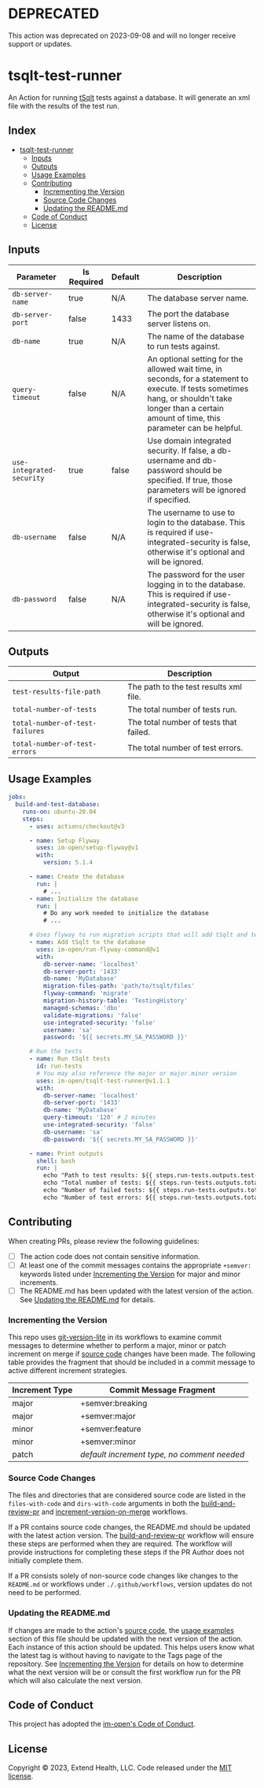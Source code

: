 # DEPRECATED

This action was deprecated on 2023-09-08 and will no longer receive support or updates.

# tsqlt-test-runner

An Action for running [tSqlt](https://tsqlt.org/) tests against a database. It will generate an xml file with the results of the test run.

## Index <!-- omit in toc -->

- [tsqlt-test-runner](#tsqlt-test-runner)
  - [Inputs](#inputs)
  - [Outputs](#outputs)
  - [Usage Examples](#usage-examples)
  - [Contributing](#contributing)
    - [Incrementing the Version](#incrementing-the-version)
    - [Source Code Changes](#source-code-changes)
    - [Updating the README.md](#updating-the-readmemd)
  - [Code of Conduct](#code-of-conduct)
  - [License](#license)

## Inputs

| Parameter                 | Is Required | Default | Description                                                                                                                                                                                            |
|---------------------------|-------------|---------|--------------------------------------------------------------------------------------------------------------------------------------------------------------------------------------------------------|
| `db-server-name`          | true        | N/A     | The database server name.                                                                                                                                                                              |
| `db-server-port`          | false       | 1433    | The port the database server listens on.                                                                                                                                                               |
| `db-name`                 | true        | N/A     | The name of the database to run tests against.                                                                                                                                                         |
| `query-timeout`           | false       | N/A     | An optional setting for the allowed wait time, in seconds, for a statement to execute. If tests sometimes hang, or shouldn't take longer than a certain amount of time, this parameter can be helpful. |
| `use-integrated-security` | true        | false   | Use domain integrated security. If false, a db-username and db-password should be specified. If true, those parameters will be ignored if specified.                                                   |
| `db-username`             | false       | N/A     | The username to use to login to the database. This is required if use-integrated-security is false, otherwise it's optional and will be ignored.                                                       |
| `db-password`             | false       | N/A     | The password for the user logging in to the database. This is required if use-integrated-security is false, otherwise it's optional and will be ignored.                                               |

## Outputs

| Output                          | Description                            |
|---------------------------------|----------------------------------------|
| `test-results-file-path`        | The path to the test results xml file. |
| `total-number-of-tests`         | The total number of tests run.         |
| `total-number-of-test-failures` | The total number of tests that failed. |
| `total-number-of-test-errors`   | The total number of test errors.       |

## Usage Examples

```yml
jobs:
  build-and-test-database:
    runs-on: ubuntu-20.04
    steps:
      - uses: actions/checkout@v3

      - name: Setup Flyway
        uses: im-open/setup-flyway@v1
        with:
          version: 5.1.4

      - name: Create the database
        run: |
          # ...
      - name: Initialize the database
        run: |
          # Do any work needed to initialize the database
          # ...

      # Uses flyway to run migration scripts that will add tSqlt and tests to the database
      - name: Add tSqlt to the database
        uses: im-open/run-flyway-command@v1
        with:
          db-server-name: 'localhost'
          db-server-port: '1433'
          db-name: 'MyDatabase'
          migration-files-path: 'path/to/tsqlt/files'
          flyway-command: 'migrate'
          migration-history-table: 'TestingHistory'
          managed-schemas: 'dbo'
          validate-migrations: 'false'
          use-integrated-security: 'false'
          username: 'sa'
          password: '${{ secrets.MY_SA_PASSWORD }}'

      # Run the tests
      - name: Run tSqlt tests
        id: run-tests
        # You may also reference the major or major.minor version
        uses: im-open/tsqlt-test-runner@v1.1.1
        with:
          db-server-name: 'localhost'
          db-server-port: '1433'
          db-name: 'MyDatabase'
          query-timeout: '120' # 2 minutes
          use-integrated-security: 'false'
          db-username: 'sa'
          db-password: '${{ secrets.MY_SA_PASSWORD }}'

      - name: Print outputs
        shell: bash
        run: |
          echo "Path to test results: ${{ steps.run-tests.outputs.test-results-file-path }}"
          echo "Total number of tests: ${{ steps.run-tests.outputs.total-number-of-tests }}"
          echo "Number of failed tests: ${{ steps.run-tests.outputs.total-number-of-test-failures }}"
          echo "Number of test errors: ${{ steps.run-tests.outputs.total-number-of-test-errors }}"
```

## Contributing

When creating PRs, please review the following guidelines:

- [ ] The action code does not contain sensitive information.
- [ ] At least one of the commit messages contains the appropriate `+semver:` keywords listed under [Incrementing the Version] for major and minor increments.
- [ ] The README.md has been updated with the latest version of the action.  See [Updating the README.md] for details.

### Incrementing the Version

This repo uses [git-version-lite] in its workflows to examine commit messages to determine whether to perform a major, minor or patch increment on merge if [source code] changes have been made.  The following table provides the fragment that should be included in a commit message to active different increment strategies.

| Increment Type | Commit Message Fragment                     |
|----------------|---------------------------------------------|
| major          | +semver:breaking                            |
| major          | +semver:major                               |
| minor          | +semver:feature                             |
| minor          | +semver:minor                               |
| patch          | *default increment type, no comment needed* |

### Source Code Changes

The files and directories that are considered source code are listed in the `files-with-code` and `dirs-with-code` arguments in both the [build-and-review-pr] and [increment-version-on-merge] workflows.  

If a PR contains source code changes, the README.md should be updated with the latest action version.  The [build-and-review-pr] workflow will ensure these steps are performed when they are required.  The workflow will provide instructions for completing these steps if the PR Author does not initially complete them.

If a PR consists solely of non-source code changes like changes to the `README.md` or workflows under `./.github/workflows`, version updates do not need to be performed.

### Updating the README.md

If changes are made to the action's [source code], the [usage examples] section of this file should be updated with the next version of the action.  Each instance of this action should be updated.  This helps users know what the latest tag is without having to navigate to the Tags page of the repository.  See [Incrementing the Version] for details on how to determine what the next version will be or consult the first workflow run for the PR which will also calculate the next version.

## Code of Conduct

This project has adopted the [im-open's Code of Conduct](https://github.com/im-open/.github/blob/main/CODE_OF_CONDUCT.md).

## License

Copyright &copy; 2023, Extend Health, LLC. Code released under the [MIT license](LICENSE).

<!-- Links -->
[Incrementing the Version]: #incrementing-the-version
[Updating the README.md]: #updating-the-readmemd
[source code]: #source-code-changes
[usage examples]: #usage-examples
[build-and-review-pr]: ./.github/workflows/build-and-review-pr.yml
[increment-version-on-merge]: ./.github/workflows/increment-version-on-merge.yml
[git-version-lite]: https://github.com/im-open/git-version-lite
